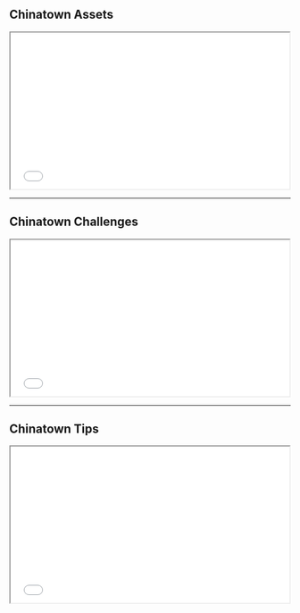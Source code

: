 ## Chinatown Assets

<iframe src='//player.vimeo.com/video/90154061?title=0&byline=0&portrait=0&color=ff9933' width='500' height='280' allowfullscreen></iframe>

___

## Chinatown Challenges

<iframe src='//player.vimeo.com/video/90154062?title=0&byline=0&portrait=0&color=ff9933' width='500' height='280' allowfullscreen></iframe>

___

## Chinatown Tips

<iframe src='//player.vimeo.com/video/90154063?title=0&byline=0&portrait=0&color=ff9933' width='500' height='280' allowfullscreen></iframe>

